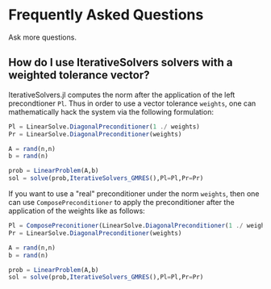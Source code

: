 # Frequently Asked Questions

Ask more questions.

## How do I use IterativeSolvers solvers with a weighted tolerance vector?

IterativeSolvers.jl computes the norm after the application of the left precondtioner
`Pl`. Thus in order to use a vector tolerance `weights`, one can mathematically
hack the system via the following formulation:

```julia
Pl = LinearSolve.DiagonalPreconditioner(1 ./ weights)
Pr = LinearSolve.DiagonalPreconditioner(weights)

A = rand(n,n)
b = rand(n)

prob = LinearProblem(A,b)
sol = solve(prob,IterativeSolvers_GMRES(),Pl=Pl,Pr=Pr)
```

If you want to use a "real" preconditioner under the norm `weights`, then one
can use `ComposePreconditioner` to apply the preconditioner after the application
of the weights like as follows:

```julia
Pl = ComposePreconitioner(LinearSolve.DiagonalPreconditioner(1 ./ weights),realprec)
Pr = LinearSolve.DiagonalPreconditioner(weights)

A = rand(n,n)
b = rand(n)

prob = LinearProblem(A,b)
sol = solve(prob,IterativeSolvers_GMRES(),Pl=Pl,Pr=Pr)
```
